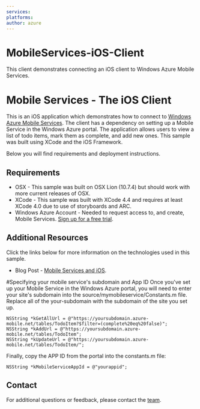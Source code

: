 ```yaml
---
services:
platforms:
author: azure
---
```


MobileServices-iOS-Client
=========================

This client demonstrates connecting an iOS client to Windows Azure Mobile Services.



# Mobile Services - The iOS Client
This is an iOS application which demonstrates how to connect to [Windows Azure Mobile Services](https://www.windowsazure.com/en-us/develop/mobile/).  The client has a dependency on setting up a Mobile Service in the Windows Azure portal.  The application allows users to view a list of todo items, mark them as complete, and add new ones.  This sample was built using XCode and the iOS Framework.

Below you will find requirements and deployment instructions.

## Requirements
* OSX - This sample was built on OSX Lion (10.7.4) but should work with more current releases of OSX.
* XCode - This sample was built with XCode 4.4 and requires at least XCode 4.0 due to use of storyboards and ARC.
* Windows Azure Account - Needed to request access to, and create, Mobile Services.  [Sign up for a free trial](https://www.windowsazure.com/en-us/pricing/free-trial/).

## Additional Resources
Click the links below for more information on the technologies used in this sample.
* Blog Post - [Mobile Services and iOS](http://chrisrisner.com/Windows-Azure-Mobile-Services-and-iOS).

#Specifying your mobile service's subdomain and App ID
Once you've set up your Mobile Service in the Windows Azure portal, you will need to enter your site's subdomain into the source/mymobileservice/Constants.m file.  Replace all of the your-subdomain with the subdomain of the site you set up.

    NSString *kGetAllUrl = @"https://yoursubdomain.azure-mobile.net/tables/TodoItem?$filter=(complete%20eq%20false)";
    NSString *kAddUrl = @"https://yoursubdomain.azure-mobile.net/tables/TodoItem";
    NSString *kUpdateUrl = @"https://yoursubdomain.azure-mobile.net/tables/TodoItem/";

Finally, copy the APP ID from the portal into the constants.m file:

    NSString *kMobileServiceAppId = @"yourappid";

## Contact

For additional questions or feedback, please contact the [team](mailto:chrisner@microsoft.com).